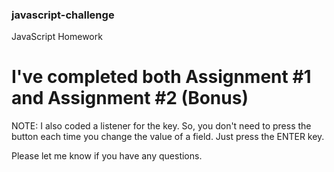 ### javascript-challenge
JavaScript Homework

# I've completed both Assignment #1 and Assignment #2 (Bonus)

NOTE:  I also coded a listener for the <enter> key.  So, you don't need to press the button each time you change the value of a field.  Just press the ENTER key.

Please let me know if you have any questions.

